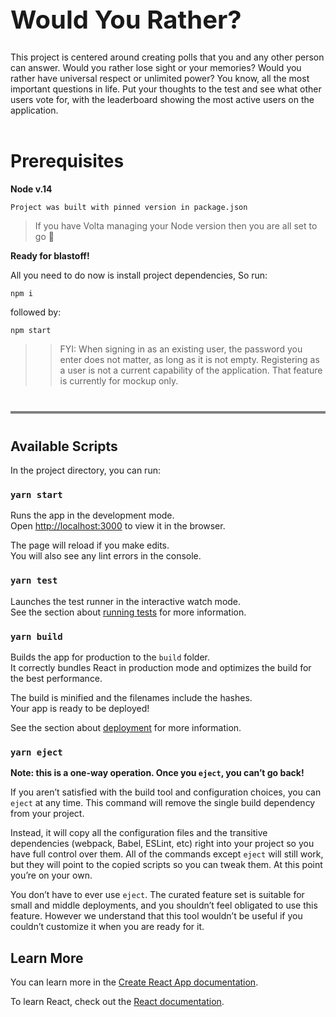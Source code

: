 <h1 style='font-size:40px'> Would You Rather?</h1>
This project is centered around creating polls that you and any other person can answer. Would you rather lose sight or your memories? Would you rather have universal respect or unlimited power? You know, all the most important questions in life. Put your thoughts to the test and see what other users vote for, with the leaderboard showing the most active users on the application.

<br>
<br>

# Prerequisites

**Node v.14**

```
Project was built with pinned version in package.json
```

> If you have Volta managing your Node version then you are all set to go 🤘

**Ready for blastoff!**

All you need to do now is install project dependencies, So run:

```
npm i
```

followed by:

```
npm start
```

> > FYI: When signing in as an existing user, the password you enter does not matter, as long as it is not empty. Registering as a user is not a current capability of the application. That feature is currently for mockup only.

<div style='border:2px solid gray;margin:40px 0'></div>

## Available Scripts

In the project directory, you can run:

### `yarn start`

Runs the app in the development mode.\
Open [http://localhost:3000](http://localhost:3000) to view it in the browser.

The page will reload if you make edits.\
You will also see any lint errors in the console.

### `yarn test`

Launches the test runner in the interactive watch mode.\
See the section about [running tests](https://facebook.github.io/create-react-app/docs/running-tests) for more information.

### `yarn build`

Builds the app for production to the `build` folder.\
It correctly bundles React in production mode and optimizes the build for the best performance.

The build is minified and the filenames include the hashes.\
Your app is ready to be deployed!

See the section about [deployment](https://facebook.github.io/create-react-app/docs/deployment) for more information.

### `yarn eject`

**Note: this is a one-way operation. Once you `eject`, you can’t go back!**

If you aren’t satisfied with the build tool and configuration choices, you can `eject` at any time. This command will remove the single build dependency from your project.

Instead, it will copy all the configuration files and the transitive dependencies (webpack, Babel, ESLint, etc) right into your project so you have full control over them. All of the commands except `eject` will still work, but they will point to the copied scripts so you can tweak them. At this point you’re on your own.

You don’t have to ever use `eject`. The curated feature set is suitable for small and middle deployments, and you shouldn’t feel obligated to use this feature. However we understand that this tool wouldn’t be useful if you couldn’t customize it when you are ready for it.

## Learn More

You can learn more in the [Create React App documentation](https://facebook.github.io/create-react-app/docs/getting-started).

To learn React, check out the [React documentation](https://reactjs.org/).
